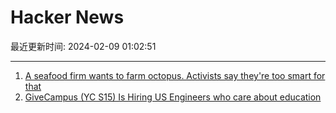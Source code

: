 # Hacker News

最近更新时间: 2024-02-09 01:02:51

--- 
1. [A seafood firm wants to farm octopus. Activists say they're too smart for that](https://www.npr.org/2024/02/07/1229233837/octopus-farm-spain-controversy) 
2. [GiveCampus (YC S15) Is Hiring US Engineers who care about education](https://givecampus.breezy.hr/p/66fd8f39ab4c-senior-software-engineer) 
